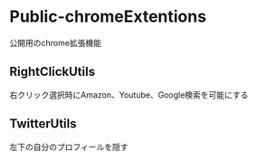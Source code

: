 # Public-chromeExtentions
公開用のchrome拡張機能

## RightClickUtils
右クリック選択時にAmazon、Youtube、Google検索を可能にする

## TwitterUtils
左下の自分のプロフィールを隠す
